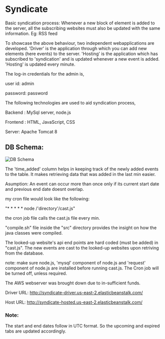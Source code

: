# Syndicate

Basic syndication process: Whenever a new block of element is added to the server, all the subscribing websites must also be updated with the same information. Eg: RSS feed

To showcase the above behaviour, two independent webapplications are developed. 'Driver' is the application through which you can add new elements (here events) to the server. 'Hosting' is the application which has subscribed to 'syndication' and is updated whenever a new event is added. 'Hosting' is updated every minute.

The log-in credentials for the admin is,

user id: admin

password: password

The following technologies are used to aid syndication process,

Backend : MySql server, node.js

Frontend : HTML, JavaScript, CSS

Server: Apache Tomcat 8

## DB Schema: 

![DB Schema](https://i.imgur.com/k92KVw8.png "DB Schema")

The 'time_added' column helps in keeping track of the newly added events to the table. It makes retrieving data that was added in the last min easier.

Asumption: An event can occur more than once only if its current start date and previous end date doesnt overlap.

my cron file would look like the following:

"* * * * * node /'directory'/cast.js"
  
the cron job file calls the cast.js file every min.

"compile.sh" file inside the "src" directory provides the insight on how the java classes were compiled.

The looked-up website's api end points are hard coded (must be added) in "cast.js". The new events are cast to the looked-up websites upon retriving from the database.

note: make sure node.js, 'mysql' component of node.js and 'request' component of node.js are installed before running cast.js. The Cron job will be turned off, unless required.

The AWS webserver was brought down due to in-sufficient funds.

Driver URL: http://syndicate-driver.us-east-2.elasticbeanstalk.com/

Host URL: http://syndicate-hosted.us-east-2.elasticbeanstalk.com/

### Note: 
The start and end dates follow in UTC format. So the upcoming and expired tabs are updated accordingly.
